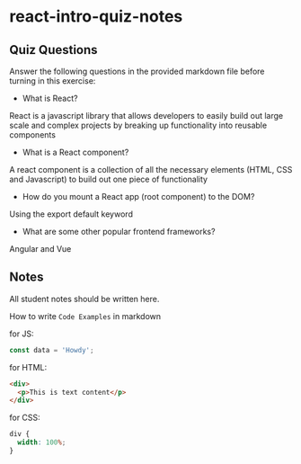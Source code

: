 # react-intro-quiz-notes

## Quiz Questions

Answer the following questions in the provided markdown file before turning in this exercise:

- What is React?

React is a javascript library that allows developers to easily build out large scale and complex projects by breaking up functionality into reusable components

- What is a React component?

A react component is a collection of all the necessary elements (HTML, CSS and Javascript) to build out one piece of functionality

- How do you mount a React app (root component) to the DOM?

Using the export default keyword

- What are some other popular frontend frameworks?

Angular and Vue

## Notes

All student notes should be written here.

How to write `Code Examples` in markdown

for JS:

```javascript
const data = 'Howdy';
```

for HTML:

```html
<div>
  <p>This is text content</p>
</div>
```

for CSS:

```css
div {
  width: 100%;
}
```
